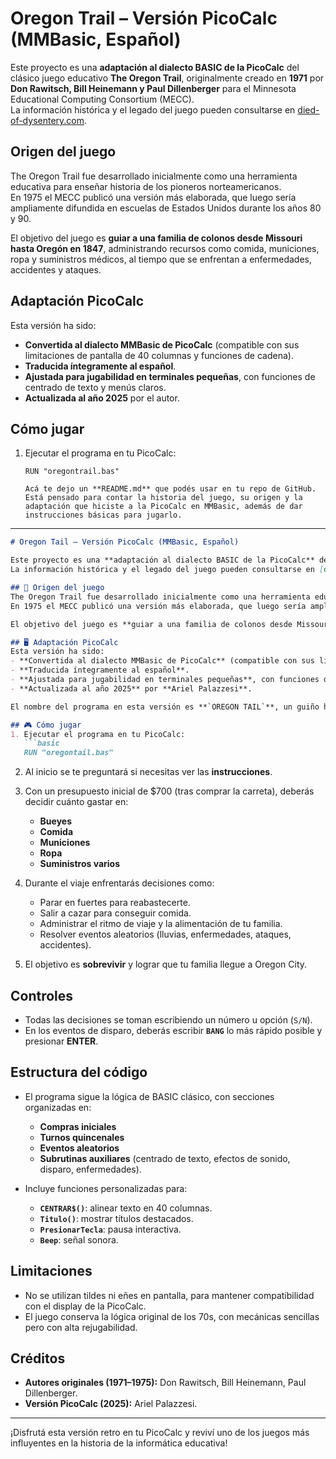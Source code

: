 # Oregon Trail – Versión PicoCalc (MMBasic, Español)

Este proyecto es una **adaptación al dialecto BASIC de la PicoCalc** del clásico juego educativo **The Oregon Trail**, originalmente creado en **1971** por **Don Rawitsch, Bill Heinemann y Paul Dillenberger** para el Minnesota Educational Computing Consortium (MECC).  
La información histórica y el legado del juego pueden consultarse en [died-of-dysentery.com](https://www.died-of-dysentery.com/index.html).

## Origen del juego
The Oregon Trail fue desarrollado inicialmente como una herramienta educativa para enseñar historia de los pioneros norteamericanos.  
En 1975 el MECC publicó una versión más elaborada, que luego sería ampliamente difundida en escuelas de Estados Unidos durante los años 80 y 90.

El objetivo del juego es **guiar a una familia de colonos desde Missouri hasta Oregón en 1847**, administrando recursos como comida, municiones, ropa y suministros médicos, al tiempo que se enfrentan a enfermedades, accidentes y ataques.

## Adaptación PicoCalc
Esta versión ha sido:
- **Convertida al dialecto MMBasic de PicoCalc** (compatible con sus limitaciones de pantalla de 40 columnas y funciones de cadena).
- **Traducida íntegramente al español**.
- **Ajustada para jugabilidad en terminales pequeñas**, con funciones de centrado de texto y menús claros.
- **Actualizada al año 2025** por el autor.

## Cómo jugar
1. Ejecutar el programa en tu PicoCalc:
   ```basic
   RUN "oregontrail.bas"

   Acá te dejo un **README.md** que podés usar en tu repo de GitHub. Está pensado para contar la historia del juego, su origen y la adaptación que hiciste a la PicoCalc en MMBasic, además de dar instrucciones básicas para jugarlo.

---

````markdown
# Oregon Tail – Versión PicoCalc (MMBasic, Español)

Este proyecto es una **adaptación al dialecto BASIC de la PicoCalc** del clásico juego educativo **The Oregon Trail**, originalmente creado en **1971** por **Don Rawitsch, Bill Heinemann y Paul Dillenberger** para el Minnesota Educational Computing Consortium (MECC).  
La información histórica y el legado del juego pueden consultarse en [died-of-dysentery.com](https://www.died-of-dysentery.com/index.html).

## 📜 Origen del juego
The Oregon Trail fue desarrollado inicialmente como una herramienta educativa para enseñar historia de los pioneros norteamericanos.  
En 1975 el MECC publicó una versión más elaborada, que luego sería ampliamente difundida en escuelas de Estados Unidos durante los años 80 y 90.

El objetivo del juego es **guiar a una familia de colonos desde Missouri hasta Oregón en 1847**, administrando recursos como comida, municiones, ropa y suministros médicos, al tiempo que se enfrentan a enfermedades, accidentes y ataques.

## 🖥️ Adaptación PicoCalc
Esta versión ha sido:
- **Convertida al dialecto MMBasic de PicoCalc** (compatible con sus limitaciones de pantalla de 40 columnas y funciones de cadena).
- **Traducida íntegramente al español**.
- **Ajustada para jugabilidad en terminales pequeñas**, con funciones de centrado de texto y menús claros.
- **Actualizada al año 2025** por **Ariel Palazzesi**.

El nombre del programa en esta versión es **`OREGON TAIL`**, un guiño humorístico al título original.

## 🎮 Cómo jugar
1. Ejecutar el programa en tu PicoCalc:
   ```basic
   RUN "oregontail.bas"
````

2. Al inicio se te preguntará si necesitas ver las **instrucciones**.
3. Con un presupuesto inicial de \$700 (tras comprar la carreta), deberás decidir cuánto gastar en:

   * **Bueyes**
   * **Comida**
   * **Municiones**
   * **Ropa**
   * **Suministros varios**
     
4. Durante el viaje enfrentarás decisiones como:

   * Parar en fuertes para reabastecerte.
   * Salir a cazar para conseguir comida.
   * Administrar el ritmo de viaje y la alimentación de tu familia.
   * Resolver eventos aleatorios (lluvias, enfermedades, ataques, accidentes).
     
5. El objetivo es **sobrevivir** y lograr que tu familia llegue a Oregon City.

## Controles

* Todas las decisiones se toman escribiendo un número u opción (`S/N`).
* En los eventos de disparo, deberás escribir **`BANG`** lo más rápido posible y presionar **ENTER**.

## Estructura del código

* El programa sigue la lógica de BASIC clásico, con secciones organizadas en:

  * **Compras iniciales**
  * **Turnos quincenales**
  * **Eventos aleatorios**
  * **Subrutinas auxiliares** (centrado de texto, efectos de sonido, disparo, enfermedades).
* Incluye funciones personalizadas para:

  * **`CENTRAR$()`**: alinear texto en 40 columnas.
  * **`Titulo()`**: mostrar títulos destacados.
  * **`PresionarTecla`**: pausa interactiva.
  * **`Beep`**: señal sonora.

## Limitaciones

* No se utilizan tildes ni eñes en pantalla, para mantener compatibilidad con el display de la PicoCalc.
* El juego conserva la lógica original de los 70s, con mecánicas sencillas pero con alta rejugabilidad.

## Créditos

* **Autores originales (1971–1975):** Don Rawitsch, Bill Heinemann, Paul Dillenberger.
* **Versión PicoCalc (2025):** Ariel Palazzesi.

---

¡Disfrutá esta versión retro en tu PicoCalc y reviví uno de los juegos más influyentes en la historia de la informática educativa!

